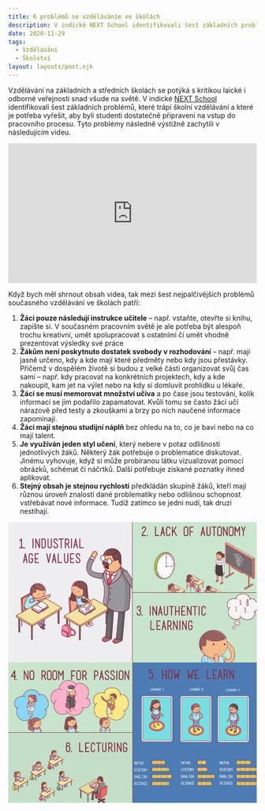 ```yaml
---
title: 6 problémů se vzděláváním ve školách
description: V indické NEXT School identifikovali šest základních problémů, které trápí školní vzdělávání a které je potřeba vyřešit
date: 2020-11-29
tags:
  - Vzdělávání
  - Školství
layout: layouts/post.njk
---
```

Vzdělávání na základních a středních školách se potýká s kritikou laické i odborné veřejnosti snad všude na světě. V indické [NEXT School](http://www.nextschool.org/) identifikovali šest základních problémů, které trápí školní vzdělávání a které je potřeba vyřešit, aby byli studenti dostatečně připraveni na vstup do pracovního procesu. Tyto problémy následně výstižně zachytili v následujícím videu.

<style>.embed-container { position: relative; padding-bottom: 56.25%; height: 0; overflow: hidden; max-width: 100%; } .embed-container iframe, .embed-container object, .embed-container embed { position: absolute; top: 0; left: 0; width: 100%; height: 100%; }</style><div class='embed-container'><iframe src='https://www.youtube.com/embed/okpg-lVWLbE' frameborder='0' allowfullscreen></iframe></div>

Když bych měl shrnout obsah videa, tak mezi šest nejpalčivějších problémů současného vzdělávání ve školách patří:

1. **Žáci pouze následují instrukce učitele** – např. vstaňte, otevřte si knihu, zapište si. V současném pracovním světě je ale potřeba být alespoň trochu kreativní, umět spolupracovat s ostatními či umět vhodně prezentovat výsledky své práce
2. **Žákům není poskytnuto dostatek svobody v rozhodování** – např. mají jasně určeno, kdy a kde mají které předměty nebo kdy jsou přestávky. Přičemž v dospělém životě si budou z velké části organizovat svůj čas sami – např. kdy pracovat na konkrétních projektech, kdy a kde nakoupit, kam jet na výlet nebo na kdy si domluvit prohlídku u lékaře.
3. **Žáci se musí memorovat množství učiva** a po čase jsou testováni, kolik informací se jim podařilo zapamatovat. Kvůli tomu se často žáci učí nárazově před testy a zkouškami a brzy po nich naučené informace zapomínají.
4. **Žáci mají stejnou studijní náplň** bez ohledu na to, co je baví nebo na co mají talent.
5. **Je využíván jeden styl učení**, který nebere v potaz odlišnosti jednotlivých žáků. Některý žák potřebuje o problematice diskutovat. Jinému vyhovuje, když si může probíranou látku vizualizovat pomocí obrázků, schémat či náčrtků. Další potřebuje získané poznatky ihned aplikovat.
6. **Stejný obsah je stejnou rychlostí** předkládán skupině žáků, kteří mají různou úroveň znalostí dané problematiky nebo odlišnou schopnost vstřebávat nové informace. Tudíž zatímco se jedni nudí, tak druzí nestíhají.

![6 problémů se vzděláváním ve školách](/img/sest-problemu-vzdelavani-ve-skole.png)